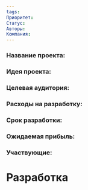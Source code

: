 ```yaml
---
tags: 
Приоритет: 
Статус: 
Авторы: 
Компания:
---
```

### Название проекта: 

### Идея проекта:

### Целевая аудитория:

### Расходы на разработку:

### Срок разработки:

### Ожидаемая прибыль: 

### Участвующие: 



# Разработка